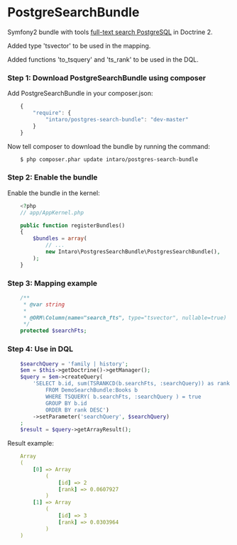 PostgreSearchBundle
===================================

Symfony2 bundle with tools <a target="_blank" href="http://www.postgresql.org/docs/9.1/static/textsearch.html">full-text search PostgreSQL</a> in Doctrine 2.

Added type 'tsvector' to be used in the mapping.

Added functions 'to_tsquery' and 'ts_rank' to be used in the DQL.

### Step 1: Download PostgreSearchBundle using composer

Add PostgreSearchBundle in your composer.json:

```js
    {
        "require": {
            "intaro/postgres-search-bundle": "dev-master"
        }
    }
```

Now tell composer to download the bundle by running the command:

``` bash
    $ php composer.phar update intaro/postgres-search-bundle
```

### Step 2: Enable the bundle

Enable the bundle in the kernel:

``` php
    <?php
    // app/AppKernel.php

    public function registerBundles()
    {
        $bundles = array(
            // ...
            new Intaro\PostgresSearchBundle\PostgresSearchBundle(),
        );
    }
```

### Step 3: Mapping example
```php
    /**
     * @var string
     *
     * @ORM\Column(name="search_fts", type="tsvector", nullable=true)
     */
    protected $searchFts;
```

### Step 4: Use in DQL

```php
    $searchQuery = 'family | history';
    $em = $this->getDoctrine()->getManager();
    $query = $em->createQuery(
        'SELECT b.id, sum(TSRANKCD(b.searchFts, :searchQuery)) as rank
            FROM DemoSearchBundle:Books b
            WHERE TSQUERY( b.searchFts, :searchQuery ) = true
            GROUP BY b.id
            ORDER BY rank DESC')
        ->setParameter('searchQuery', $searchQuery)
    ;
    $result = $query->getArrayResult();
```

Result example:

```yml
    Array
    (
        [0] => Array
            (
                [id] => 2
                [rank] => 0.0607927
            )
        [1] => Array
            (
                [id] => 3
                [rank] => 0.0303964
            )
    )
```
